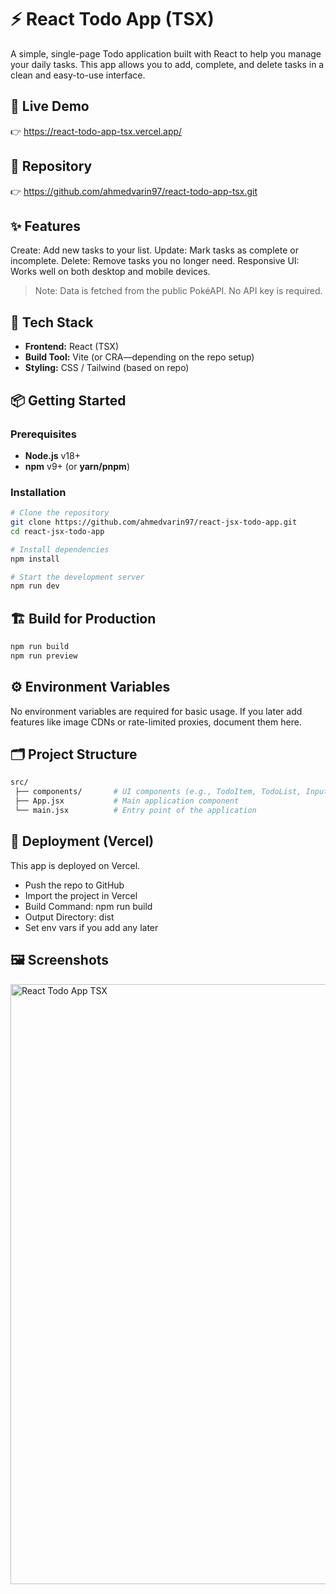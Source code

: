 # ⚡ React Todo App (TSX)

A simple, single-page Todo application built with React to help you manage your daily tasks. This app allows you to add, complete, and delete tasks in a clean and easy-to-use interface.

## 🔗 Live Demo  
👉 https://react-todo-app-tsx.vercel.app/

## 🧰 Repository  
👉 https://github.com/ahmedvarin97/react-todo-app-tsx.git

## ✨ Features
Create: Add new tasks to your list.
Update: Mark tasks as complete or incomplete.
Delete: Remove tasks you no longer need.
Responsive UI: Works well on both desktop and mobile devices.

> Note: Data is fetched from the public PokéAPI. No API key is required.

## 🧰 Tech Stack
- **Frontend:** React (TSX)  
- **Build Tool:** Vite (or CRA—depending on the repo setup)  
- **Styling:** CSS / Tailwind (based on repo)  

## 📦 Getting Started

### Prerequisites
- **Node.js** v18+  
- **npm** v9+ (or **yarn/pnpm**)

### Installation
```bash
# Clone the repository
git clone https://github.com/ahmedvarin97/react-jsx-todo-app.git
cd react-jsx-todo-app

# Install dependencies
npm install

# Start the development server
npm run dev
```

## 🏗️ Build for Production
```bash
npm run build
npm run preview
```

## ⚙️ Environment Variables
No environment variables are required for basic usage.
If you later add features like image CDNs or rate-limited proxies, document them here.

## 🗂️ Project Structure
```bash
src/
 ├── components/       # UI components (e.g., TodoItem, TodoList, InputForm)
 ├── App.jsx           # Main application component
 └── main.jsx          # Entry point of the application
```

## 🚀 Deployment (Vercel)
This app is deployed on Vercel.
- Push the repo to GitHub
- Import the project in Vercel
- Build Command: npm run build
- Output Directory: dist
- Set env vars if you add any later

## 🖼️ Screenshots
<img width="1920" height="960" alt="React Todo App TSX" src="https://github.com/user-attachments/assets/eb48eefd-b98f-4999-9519-b639deee2477" />
